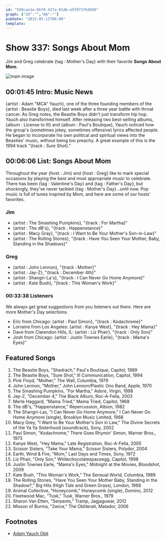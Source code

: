 ```yaml
---
id: "550caa1e-6b78-437a-81db-e5f071fb4566"
graph: {"2X":"","A6":""}
pubdate: "2012-05-11T00:00"
template: 
---
```






# Show 337: Songs About Mom

Jim and Greg celebrate {tag : Mother's Day} with their favorite **Songs About Mom**.

![main image](https://static.soundopinions.org/images/2012/songsformom.jpg)



## 00:01:45 Intro: Music News

{artist : Adam  "MCA"  Yauch}, one of the three founding members of the {artist : Beastie Boys}, died last week after a three year battle with throat cancer. As Greg notes, the Beastie Boys didn't just transform hip hop. Yauch also transformed himself. After releasing two best-selling albums, {album : License to Ill} and {album : Paul's Boutique}, Yauch noticed how the group's (sometimes jokey, sometimes offensive) lyrics affected people. He began to incorporate his own political and spiritual views into the Beasties' music, without being too preachy. A great example of this is the 1994 track "{track : Sure Shot}."



## 00:06:06 List: Songs About Mom

Throughout the year {host : Jim} and {host : Greg} like to mark special occasions by playing the best and most appropriate music to celebrate. There has been {tag : Valentine's Day} and {tag : Father's Day}, but shockingly, they've never tackled {tag : Mother's Day}...until now. Pop music is full of tunes inspired by Mom, and here are some of our hosts' favorites.


### Jim

- {artist : The Smashing Pumpkins}, "{track : For Martha}"
- {artist : The dB's}, "{track : Happenstance}"
- {artist : Macy Gray}, "{track : I Want to Be Your Mother's Son-in-Law}"
- {artist : The Rolling Stones}, "{track : Have You Seen Your Mother, Baby, Standing in the Shadows}"


### Greg

- {artist : John Lennon}, "{track : Mother}"
- {artist : Jay-Z}, "{track : December 4th}"
- {artist : Shangri-La's}, "{track : I Can Never Go Home Anymore}"
- {artist : Kate Bush}, "{track : This Woman's Work}"


### 00:33:38 Listeners

We always get great suggestions from you listeners out there. Here are more Mother's Day selections.

- Eric from Chicago: {artist : Paul Simon}, "{track : Kodachrome}"
- Lorraine from Los Angeles: {artist : Kanye West}, "{track : Hey Mama}"
- Dave from Clarendon Hills, IL: {artist : Liz Phair}, "{track : Only Son}"
- Josh from Chicago: {artist : Justin Townes Earle}, "{track : Mama's Eyes}"



## Featured Songs

1. The Beastie Boys, "Shadrach," Paul's Boutique, Capitol, 1989
2. The Beastie Boys, "Sure Shot," Ill Communication, Capitol, 1994
3. Pink Floyd, "Mother," The Wall, Columbia, 1979
4. John Lennon, "Mother," John Lennon/Plastic Ono Band, Apple, 1970
5. The Smashing Pumpkins, "For Martha," Adore, Virgin, 1998
6. Jay-Z, "December 4," The Black Album, Roc-A-Fella, 2003
7. Merle Haggard, "Mama Tried," Mama Tried, Capitol, 1968
8. The dB's, "Happenstance," Repercussion, Albion, 1982
9. The Shangri-Las, "I Can Never Go Home Anymore," I Can Never Go Home Anymore (single), Brooklyn Music Limited, 1968
10. Macy Grey, "I Want to Be Your Mother's Son in Law," The Divine Secrets of the Ya Ya Sisterhood (soundtrack), Sony, 2002
11. Paul Simon, "Kodachrome," There Goes Rhymin' Simon, Warner Bros., 1973
12. Kanye West, "Hey Mama," Late Registration, Roc-A-Fella, 2005
13. Scissor Sisters, "Take Your Mama," Scissor Sisters, Polydor, 2004
14. Earth, Wind & Fire, "Mom," Last Days and Times, Sony, 1972
15. Liz Phair, "Only Son," Whitechocolatespaceegg, Capitol, 1998
16. Justin Townes Earle, "Mama's Eyes," Midnight at the Movies, Bloodshot, 2009
17. Kate Bush, "This Woman's Work," The Sensual World, Columbia, 1989
18. The Rolling Stones, "Have You Seen Your Mother Baby, Standing in the Shadow?," Big Hits (High Tide and Green Grass), London, 1966
19. Animal Collective, "Honeycomb," Honeycomb (single), Domino, 2012
20. Fleetwood Mac, "Tusk," Tusk, Warner Bros., 1979
21. Sharon Van Etten, "Serpents," Tramp, Jagjaguwar, 2012
22. Misson of Burma, "2wice," The Obliterati, Matador, 2006



## Footnotes

- [Adam Yauch Obit](http://www.nytimes.com/2012/05/05/arts/music/adam-yauch-a-founder-of-the-beastie-boys-dies-at-47.html?_r=0)